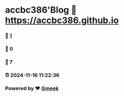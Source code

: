 # accbc386'Blog :link: https://accbc386.github.io 
### :page_facing_up: [1](https://accbc386.github.io/tag.html) 
### :speech_balloon: 0 
### :hibiscus: 7 
### :alarm_clock: 2024-11-16 11:22:36 
### Powered by :heart: [Gmeek](https://github.com/Meekdai/Gmeek)
